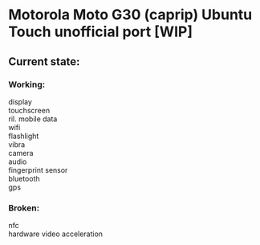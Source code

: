 # Motorola Moto G30 (caprip) Ubuntu Touch unofficial port [WIP]

## Current state:

### Working:
display\
touchscreen\
ril\.
mobile data\
wifi\
flashlight\
vibra\
camera\
audio\
fingerprint sensor\
bluetooth\
gps

### Broken:
nfc\
hardware video acceleration

